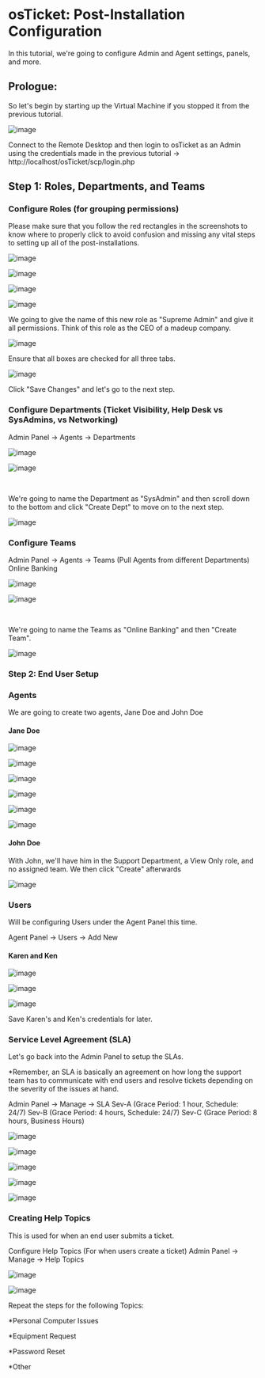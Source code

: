 # osTicket: Post-Installation Configuration

In this tutorial, we're going to configure Admin and Agent settings, panels, and more.

<h2>Prologue:</h2> 

So let's begin by starting up the Virtual Machine if you stopped it from the previous tutorial.

![image](https://github.com/user-attachments/assets/33f483c9-f11f-4aae-844c-625bbc852ac0)

Connect to the Remote Desktop and then login to osTicket as an Admin using the credentials made in the previous tutorial -> http://localhost/osTicket/scp/login.php

<h2>Step 1: Roles, Departments, and Teams</h2>

<h3>Configure Roles (for grouping permissions)</h3>

Please make sure that you follow the red rectangles in the screenshots to know where to properly click to avoid confusion and missing any vital steps to setting up all of the post-installations. 

![image](https://github.com/user-attachments/assets/9989aabe-18ee-4f7c-85c5-0784dbbc9b3c)

![image](https://github.com/user-attachments/assets/ff18270a-a55b-4ce5-8cb2-db8ee35f572b)

![image](https://github.com/user-attachments/assets/85dbd045-e8fa-43fa-872d-1615a41f2243)

![image](https://github.com/user-attachments/assets/787e894f-e5d5-40e7-9973-0fdbe9424c29)

We going to give the name of this new role as "Supreme Admin" and give it all permissions. Think of this role as the CEO of a madeup company.

![image](https://github.com/user-attachments/assets/ee713c05-83a9-441b-90e2-b2341a74db16)

Ensure that all boxes are checked for all three tabs.

![image](https://github.com/user-attachments/assets/c0098bce-b84e-4c98-ad6e-94cd527ce92a)


Click "Save Changes" and let's go to the next step.

<h3>Configure Departments (Ticket Visibility, Help Desk vs SysAdmins, vs Networking)</h3>

Admin Panel -> Agents -> Departments

![image](https://github.com/user-attachments/assets/2b433e56-0e6f-4f61-952d-895e55282d9c)

![image](https://github.com/user-attachments/assets/9219447d-0def-43fc-aae6-63e16816de7c)


<br>


We're going to name the Department as "SysAdmin" and then scroll down to the bottom and click "Create Dept" to move on to the next step.

![image](https://github.com/user-attachments/assets/b6558f41-c9ba-4b11-9bf8-a57537e899bd)


<h3>Configure Teams</h3>


Admin Panel -> Agents -> Teams (Pull Agents from different Departments)
Online Banking

![image](https://github.com/user-attachments/assets/54edb94e-f49f-46d8-98ec-e78700f7e985)

![image](https://github.com/user-attachments/assets/1be6ebf7-e292-432c-8347-28ef7453b0cb)

<br>


We're going to name the Teams as "Online Banking" and then "Create Team".

![image](https://github.com/user-attachments/assets/a77749b8-d75a-4109-9575-cbc76e735a11)

<h3>Step 2: End User Setup</h3>

<h3>Agents</h3>

We are going to create two agents, Jane Doe and John Doe

<h4>Jane Doe</h4>

![image](https://github.com/user-attachments/assets/04ce4951-1ed7-4322-a835-b92a80be6f05)

![image](https://github.com/user-attachments/assets/3f38a8ee-121a-4435-a02d-f225c9708c9f)

![image](https://github.com/user-attachments/assets/cfd33bf5-3752-430f-b76f-9fc676c82c4e)

![image](https://github.com/user-attachments/assets/e5904852-e336-44be-8c87-48179cf0aa92)

![image](https://github.com/user-attachments/assets/24cb3ac3-7161-4113-a302-f47f36bbdc46)

![image](https://github.com/user-attachments/assets/2c0800ca-4567-40cd-996a-57c769d20710)



<h4>John Doe</h4>

With John, we'll have him in the Support Department, a View Only role, and no assigned team. We then click "Create" afterwards

![image](https://github.com/user-attachments/assets/067fe281-950c-4432-a3dd-24cb8dfd2ea0)


<h3>Users</h3>
Will be configuring Users under the Agent Panel this time.

Agent Panel -> Users -> Add New

<h4>Karen and Ken</h4>

![image](https://github.com/user-attachments/assets/830b71b1-58bc-4b32-8246-1cdaff32a3ba)

![image](https://github.com/user-attachments/assets/75389b9a-5d64-466f-b2ee-14b76a80f428)

![image](https://github.com/user-attachments/assets/cb7a1765-f5ad-412d-986f-55ee7c907769)

Save Karen's and Ken's credentials for later.

<h3>Service Level Agreement (SLA)</h3>

Let's go back into the Admin Panel to setup the SLAs. 

*Remember, an SLA is basically an agreement on how long the support team has to communicate with end users and resolve tickets depending on the severity of the issues at hand.

Admin Panel -> Manage -> SLA
Sev-A (Grace Period: 1 hour, Schedule: 24/7)
Sev-B (Grace Period: 4 hours, Schedule: 24/7)
Sev-C (Grace Period: 8 hours, Business Hours)


![image](https://github.com/user-attachments/assets/73bfab97-5b2f-4d81-901b-6ebe834d6578)

![image](https://github.com/user-attachments/assets/ca9264ec-b3d8-4e42-83d1-8a7153742c5f)

![image](https://github.com/user-attachments/assets/79202765-a9c2-4ef9-88f4-31138239931f)

![image](https://github.com/user-attachments/assets/8e3f2c3c-6e2e-4000-b48d-c682c9330526)

![image](https://github.com/user-attachments/assets/2692137b-31f0-4b42-943f-b979000eeb1d)


<h3>Creating Help Topics</h3>

This is used for when an end user submits a ticket.

Configure Help Topics (For when users create a ticket)
Admin Panel -> Manage -> Help Topics

![image](https://github.com/user-attachments/assets/09a075e1-2e38-4c52-9a7d-4cd8502b4593)

![image](https://github.com/user-attachments/assets/a0cc30cc-f897-424d-abe6-f5e50d510ef4)

Repeat the steps for the following Topics:

*Personal Computer Issues

*Equipment Request

*Password Reset

*Other

